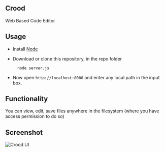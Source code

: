 Crood
------

Web Based Code Editor

## Usage

* Install [Node](http://nodejs.org/download/)
* Download or clone this repository, in the repo folder


        node server.js


* Now open `http://localhost:8000` and enter any local path in the input box.

## Functionality

You can view, edit, save files anywhere in the filesystem (where you have access permission to do so)

## Screenshot

![Crood UI](https://dl.dropboxusercontent.com/u/1140834/crood-screen.PNG "Crood UI")